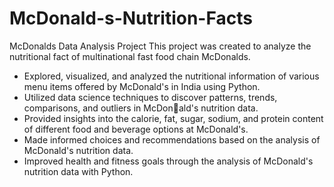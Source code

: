 # McDonald-s-Nutrition-Facts
McDonalds Data Analysis Project This project was created to analyze the nutritional fact of multinational fast food chain McDonalds.

- Explored, visualized, and analyzed the nutritional information of various menu items offered by 
McDonald's in India using Python.
- Utilized data science techniques to discover patterns, trends, comparisons, and outliers in McDonald's nutrition data.
- Provided insights into the calorie, fat, sugar, sodium, and protein content of different food and 
beverage options at McDonald's.
- Made informed choices and recommendations based on the analysis of McDonald's nutrition 
data.
- Improved health and fitness goals through the analysis of McDonald's nutrition data with Python.
